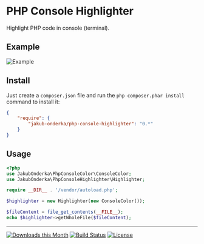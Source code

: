 PHP Console Highlighter
=======================

Highlight PHP code in console (terminal).

Example
-------
![Example](http://jakubonderka.github.io/php-console-highlight-example.png)

Install
-------

Just create a `composer.json` file and run the `php composer.phar install` command to install it:

```json
{
    "require": {
        "jakub-onderka/php-console-highlighter": "0.*"
    }
}
```

Usage
-------
```php
<?php
use JakubOnderka\PhpConsoleColor\ConsoleColor;
use JakubOnderka\PhpConsoleHighlighter\Highlighter;

require __DIR__ . '/vendor/autoload.php';

$highlighter = new Highlighter(new ConsoleColor());

$fileContent = file_get_contents(__FILE__);
echo $highlighter->getWholeFile($fileContent);
```

------

[![Downloads this Month](https://img.shields.io/packagist/dm/php-parallel-lint/php-console-highlighter.svg)](https://packagist.org/packages/php-parallel-lint/php-console-highlighter)
[![Build Status](https://travis-ci.org/php-parallel-lint/PHP-Console-Highlighter.svg?branch=master)](https://travis-ci.org/php-parallel-lint/PHP-Console-Highlighter)
[![License](https://poser.pugx.org/php-parallel-lint/php-console-highlighter/license.svg)](https://packagist.org/packages/php-parallel-lint/php-console-highlighter)

